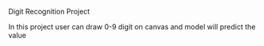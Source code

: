 Digit Recognition Project

In this project user can draw 0-9 digit on canvas and model will predict the value

